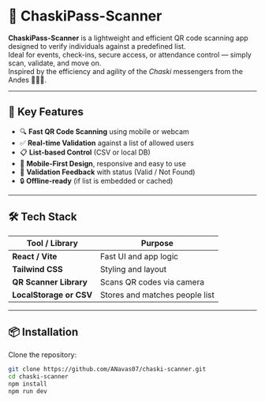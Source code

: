 # 🚀 ChaskiPass-Scanner

**ChaskiPass-Scanner** is a lightweight and efficient QR code scanning app designed to verify individuals against a predefined list.  
Ideal for events, check-ins, secure access, or attendance control — simply scan, validate, and move on.  
Inspired by the efficiency and agility of the *Chaski* messengers from the Andes 🏃‍♂️📜.

---

## 📲 Key Features

- 🔍 **Fast QR Code Scanning** using mobile or webcam
- ✅ **Real-time Validation** against a list of allowed users
- 📋 **List-based Control** (CSV or local DB)
- 📱 **Mobile-First Design**, responsive and easy to use
- 🧾 **Validation Feedback** with status (Valid / Not Found)
- 🔒 **Offline-ready** (if list is embedded or cached)

---

## 🛠️ Tech Stack

| Tool / Library | Purpose                       |
|----------------|-------------------------------|
| **React / Vite**   | Fast UI and app logic        |
| **Tailwind CSS**   | Styling and layout           |
| **QR Scanner Library** | Scans QR codes via camera |
| **LocalStorage or CSV** | Stores and matches people list |

---

## 📦 Installation

Clone the repository:

```bash
git clone https://github.com/ANavas07/chaski-scanner.git
cd chaski-scanner
npm install
npm run dev

